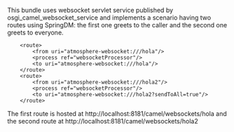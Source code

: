 This bundle uses websocket servlet service published by
osgi_camel_websocket_service
and implements a scenario having two routes using SpringDM: 
the first one greets to the caller and the second one 
greets to everyone.

        <route>
            <from uri="atmosphere-websocket:///hola"/>
            <process ref="websocketProcessor"/>
            <to uri="atmosphere-websocket:///hola"/>
        </route>
        <route>
            <from uri="atmosphere-websocket:///hola2"/>
            <process ref="websocketProcessor"/>
            <to uri="atmosphere-websocket:///hola2?sendToAll=true"/>
        </route>

The first route is hosted at
  http://localhost:8181/camel/websockets/hola 
and the second route at 
  http://localhost:8181/camel/websockets/hola2










